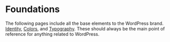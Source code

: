 # Foundations

The following pages include all the base elements to the WordPress brand. [Identity](https://make.wordpress.org/design/handbook/foundations/identity/), [Colors](https://make.wordpress.org/design/handbook/foundations/colors/), and [Typography](https://make.wordpress.org/design/handbook/foundations/typography/). These should always be the main point of reference for anything related to WordPress.